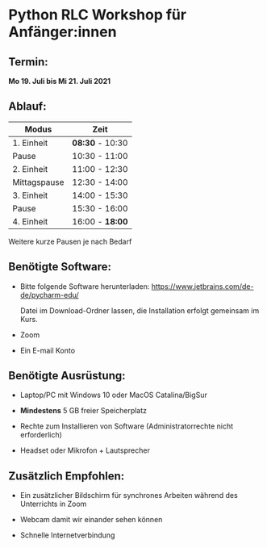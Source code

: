 # Python RLC Workshop für Anfänger:innen

## Termin: 

**Mo 19. Juli bis Mi 21. Juli 2021**

## Ablauf:

| Modus       | Zeit         |
| ----------- | -------------|
| 1. Einheit  | **08:30** - 10:30|
| Pause       | 10:30 - 11:00|
| 2. Einheit  | 11:00 - 12:30|
| Mittagspause| 12:30 - 14:00|
| 3. Einheit  | 14:00 - 15:30|
| Pause       | 15:30 - 16:00|
| 4. Einheit  | 16:00 - **18:00**|

Weitere kurze Pausen je nach Bedarf

## Benötigte Software:

+ Bitte folgende Software herunterladen: https://www.jetbrains.com/de-de/pycharm-edu/

  Datei im Download-Ordner lassen, die Installation erfolgt gemeinsam im Kurs.

+ Zoom
+ Ein E-mail Konto 

## Benötigte Ausrüstung:

+ Laptop/PC mit Windows 10 oder MacOS Catalina/BigSur

+ **Mindestens** 5 GB freier Speicherplatz 

+ Rechte zum Installieren von Software (Administratorrechte nicht erforderlich)

+ Headset oder Mikrofon + Lautsprecher


## Zusätzlich Empfohlen: 

+ Ein zusätzlicher Bildschirm für synchrones Arbeiten während des Unterrichts in Zoom

+ Webcam damit wir einander sehen können

+ Schnelle Internetverbindung



